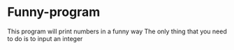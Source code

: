 # Funny-program
This program will print numbers in a funny way
The only thing that you need to do is to input an integer
